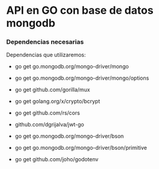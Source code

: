 # API en GO con base de datos mongodb


### Dependencias necesarias
Dependencias que utilizaremos:

- go get go.mongodb.org/mongo-driver/mongo

- go get go.mongodb.org/mongo-driver/mongo/options 

- go get github.com/gorilla/mux

- go get golang.org/x/crypto/bcrypt

- go get github.com/rs/cors

- github.com/dgrijalva/jwt-go

- go get go.mongodb.org/mongo-driver/bson

- go get go.mongodb.org/mongo-driver/bson/primitive

- go get github.com/joho/godotenv